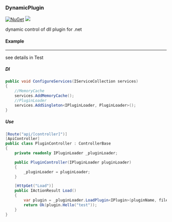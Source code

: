 ### DynamicPlugin
[![NuGet](https://img.shields.io/nuget/v/Shadow.DynamicPlugin.svg)](https://www.nuget.org/packages/Shadow.DynamicPlugin/)
![](https://img.shields.io/nuget/dt/Shadow.DynamicPlugin.svg)

dynamic control of dll plugin for .net

#### Example

------

see details in Test

##### DI

```c#
public void ConfigureServices(IServiceCollection services)
{
    //MemoryCache
    services.AddMemoryCache();
    //PluginLoader
    services.AddSingleton<IPluginLoader, PluginLoader>();
}
```

##### Use

```c#
[Route("api/[controller]")]
[ApiController]
public class PluginController : ControllerBase
{
    private readonly IPluginLoader _pluginLoader;

    public PluginController(IPluginLoader pluginLoader)
    {
        _pluginLoader = pluginLoader;
    }

    [HttpGet("Load")]
    public IActionResult Load()
    {
        var plugin = _pluginLoader.LoadPlugin<IPlugin>(pluginName, filePath, pluginNamespace);
        return Ok(plugin.Hello("test"));
    }
}
```

